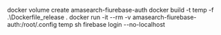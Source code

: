 docker volume create amasearch-fiurebase-auth
docker build -t temp -f .\Dockerfile_release .
docker run -it --rm -v amasearch-fiurebase-auth:/root/.config temp sh
firebase login --no-localhost